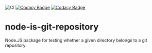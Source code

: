 ![CI](https://github.com/axelrindle/node-is-git-repository/workflows/CI/badge.svg)
[![Codacy Badge](https://app.codacy.com/project/badge/Grade/24cdb7ac29974d25ba4a8201b89291ac)](https://www.codacy.com/manual/axelrindle/node-is-git-repository?utm_source=github.com&amp;utm_medium=referral&amp;utm_content=axelrindle/node-is-git-repository&amp;utm_campaign=Badge_Grade)
[![Codacy Badge](https://app.codacy.com/project/badge/Coverage/24cdb7ac29974d25ba4a8201b89291ac)](https://www.codacy.com/manual/axelrindle/node-is-git-repository?utm_source=github.com&utm_medium=referral&utm_content=axelrindle/node-is-git-repository&utm_campaign=Badge_Coverage)

# node-is-git-repository
Node.JS package for testing whether a given directory belongs to a git repository.
